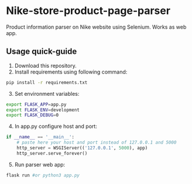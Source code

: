 # Nike-store-product-page-parser
Product information parser on Nike website using Selenium. Works as web app.

## Usage quick-guide
1. Download this repository.
2. Install requirements using following command:
```sh
pip install -r requirements.txt
```
3. Set environment variables:
```sh
export FLASK_APP=app.py
export FLASK_ENV=development
export FLASK_DEBUG=0
```
4. In app.py configure host and port:
```python
if __name__ == '__main__':
    # paste here your host and port instead of 127.0.0.1 and 5000
    http_server = WSGIServer(('127.0.0.1', 5000), app) 
    http_server.serve_forever()
```
5. Run parser web app:
```sh
flask run #or python3 app.py
```
